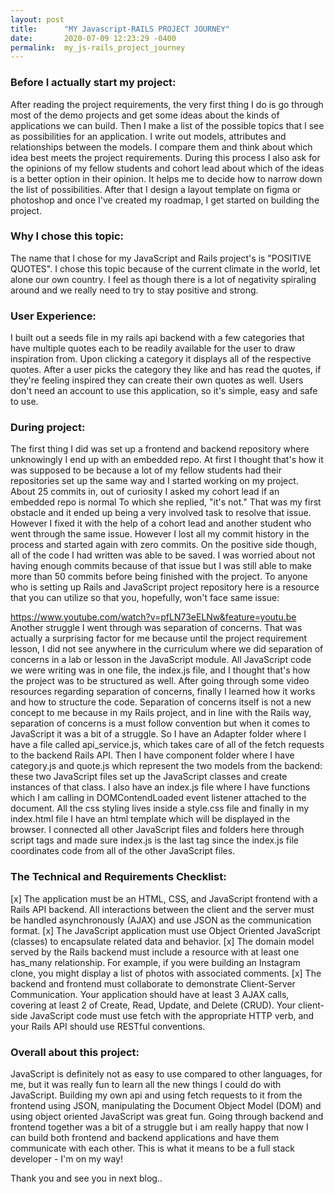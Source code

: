 ```yaml
---
layout: post
title:      "MY Javascript-RAILS PROJECT JOURNEY"
date:       2020-07-09 12:23:29 -0400
permalink:  my_js-rails_project_journey
---
```




### Before I actually start my project:

After reading the project requirements, the very first thing I do is go through most of the demo projects and get some ideas about the kinds of applications we can build. Then I make a list of the possible topics that I see as possibilities for an application. I write out models, attributes and relationships between the models. I compare them and think about which idea best meets the project requirements. During this process I also ask for the opinions of my fellow students and cohort lead about which of the ideas is a better option in their opinion. It helps me to decide how to narrow down the list of possibilities. After that I design a layout template on figma or photoshop and once I've created my roadmap, I get started on building the project.

### Why I chose this topic:

The name that I chose for my JavaScript and Rails project's is "POSITIVE QUOTES". I chose this topic because of the current climate in the world, let alone our own country. I feel as though there is a lot of negativity spiraling around and we really need to try to stay positive and strong. 

### User Experience: 

I built out a seeds file in my rails api backend with a few categories that have multiple quotes each to be readily available for the user to draw inspiration from. Upon clicking a category it displays all of the respective quotes. After a user picks the category they like and has read the quotes, if they're feeling inspired they can create their own quotes as well. Users don't need an account to use this application, so it's simple, easy and safe to use.

### During project:

The first thing I did was set up a frontend and backend repository where unknowingly I end up with an embedded repo. At first I thought that's how it was supposed to be because a lot of my fellow students had their repositories set up the same way and I started working on my project. About 25 commits in, out of curiosity I asked my cohort lead if an embedded repo is normal To which she replied, "it's not." That was my first  obstacle and it ended up being a very involved task to resolve that issue. However I fixed it with the help of a cohort lead and another student who went through the same issue. However I lost all my commit history in the process and started again with zero commits. On the positive side though, all of the code I had written was able to be saved. I was worried about not having enough commits because of that issue but I was still able to make more than 50 commits before being finished with the project. To anyone who is setting up Rails and JavaScript project repository here is a resource that you can utilize so that you, hopefully, won't face same issue:

[https://www.youtube.com/watch?v=pfLN73eELNw&feature=youtu.be
](http://)
Another struggle I went through was separation of concerns. That was actually a surprising factor for me because until the project requirement lesson, I did not see anywhere in the curriculum where we did separation of concerns in a lab or lesson in the JavaScript module. All JavaScript code we were writing was in one file, the index.js file, and I thought that's how the project was to be structured as well.
After going through some video resources regarding separation of concerns, finally I learned how it works and how to structure the code. Separation of concerns itself is not a new concept to me because in my Rails project, and in line with the Rails way, separation of concerns is a must follow convention but when it comes to JavaScript it was a bit of a struggle. So I have an Adapter folder where I have a file called api_service.js, which takes care of all of the  fetch requests to the backend Rails API. Then I have component folder where I have category.js and quote.js which represent the two models from the backend: these two JavaScript files set up the JavaScript classes and create instances of that class. I also have an index.js file where I have functions which I am calling in DOMContendLoaded event listener attached to the document. All the css styling lives inside a style.css file and finally in my index.html file I have an html template which will be displayed in the browser. I connected all other JavaScript files and folders here through script tags and made sure index.js is the last tag since the index.js file coordinates code from all of the other JavaScript files.

### The Technical and Requirements Checklist:

[x] The application must be an HTML, CSS, and JavaScript frontend with a Rails API backend. All interactions between the client and the server must be handled asynchronously (AJAX) and use JSON as the communication format.
[x] The JavaScript application must use Object Oriented JavaScript (classes) to encapsulate related data  and behavior.
[x] The domain model served by the Rails backend must include a resource with at least one has_many relationship. For example, if you were building an Instagram clone, you might display a list of photos with associated comments.
[x] The backend and frontend must collaborate to demonstrate Client-Server Communication. Your application should have at least 3 AJAX calls, covering at least 2 of Create, Read, Update, and Delete (CRUD). Your client-side JavaScript code must use fetch with the appropriate HTTP verb, and your Rails API should use RESTful conventions.

### Overall about this project:

JavaScript is definitely not as easy to use compared to other languages, for me, but it was really fun to learn all the new things I could do with JavaScript. Building my own api and using fetch requests to it from the frontend using JSON, manipulating the Document Object Model (DOM) and using object oriented JavaScript was great fun. Going through backend and frontend together was a bit of a struggle but i am really happy that now I can build both frontend and backend applications and have them communicate with each other. This is what it means to be a full stack developer - I'm on my way!

Thank you and see you in next blog..


